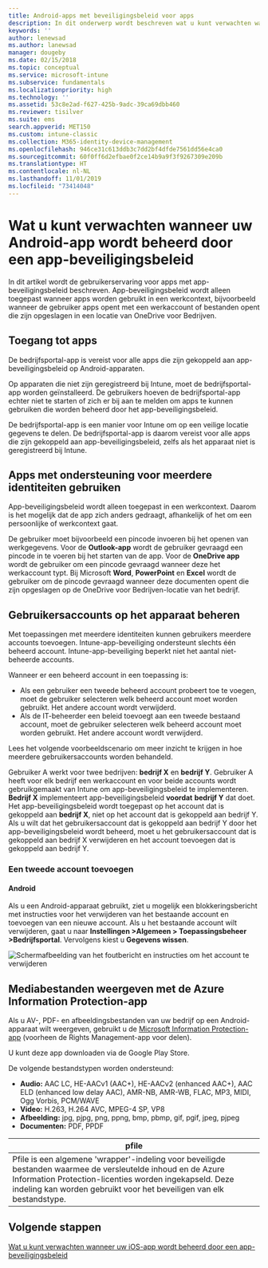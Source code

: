 ```yaml
---
title: Android-apps met beveiligingsbeleid voor apps
description: In dit onderwerp wordt beschreven wat u kunt verwachten wanneer uw app wordt beheerd door een app-beveiligingsbeleid.
keywords: ''
author: lenewsad
ms.author: lanewsad
manager: dougeby
ms.date: 02/15/2018
ms.topic: conceptual
ms.service: microsoft-intune
ms.subservice: fundamentals
ms.localizationpriority: high
ms.technology: ''
ms.assetid: 53c8e2ad-f627-425b-9adc-39ca69dbb460
ms.reviewer: tisilver
ms.suite: ems
search.appverid: MET150
ms.custom: intune-classic
ms.collection: M365-identity-device-management
ms.openlocfilehash: 946ce31c613ddb3c7dd2bf4dfde7561dd56e4ca0
ms.sourcegitcommit: 60f0ff6d2efbae0f2ce14b9a9f3f9267309e209b
ms.translationtype: HT
ms.contentlocale: nl-NL
ms.lasthandoff: 11/01/2019
ms.locfileid: "73414048"
---
```

# <a name="what-to-expect-when-your-android-app-is-managed-by-app-protection-policies"></a>Wat u kunt verwachten wanneer uw Android-app wordt beheerd door een app-beveiligingsbeleid

In dit artikel wordt de gebruikerservaring voor apps met app-beveiligingsbeleid beschreven. App-beveiligingsbeleid wordt alleen toegepast wanneer apps worden gebruikt in een werkcontext, bijvoorbeeld wanneer de gebruiker apps opent met een werkaccount of bestanden opent die zijn opgeslagen in een locatie van OneDrive voor Bedrijven.

## <a name="access-apps"></a>Toegang tot apps

De bedrijfsportal-app is vereist voor alle apps die zijn gekoppeld aan app-beveiligingsbeleid op Android-apparaten.

Op apparaten die niet zijn geregistreerd bij Intune, moet de bedrijfsportal-app worden geïnstalleerd. De gebruikers hoeven de bedrijfsportal-app echter niet te starten of zich er bij aan te melden om apps te kunnen gebruiken die worden beheerd door het app-beveiligingsbeleid.

De bedrijfsportal-app is een manier voor Intune om op een veilige locatie gegevens te delen. De bedrijfsportal-app is daarom vereist voor alle apps die zijn gekoppeld aan app-beveiligingsbeleid, zelfs als het apparaat niet is geregistreerd bij Intune.

## <a name="use-apps-with-multi-identity-support"></a>Apps met ondersteuning voor meerdere identiteiten gebruiken

App-beveiligingsbeleid wordt alleen toegepast in een werkcontext. Daarom is het mogelijk dat de app zich anders gedraagt, afhankelijk of het om een persoonlijke of werkcontext gaat.

De gebruiker moet bijvoorbeeld een pincode invoeren bij het openen van werkgegevens. Voor de **Outlook-app** wordt de gebruiker gevraagd een pincode in te voeren bij het starten van de app. Voor de **OneDrive app** wordt de gebruiker om een pincode gevraagd wanneer deze het werkaccount typt. Bij Microsoft **Word**, **PowerPoint** en **Excel** wordt de gebruiker om de pincode gevraagd wanneer deze documenten opent die zijn opgeslagen op de OneDrive voor Bedrijven-locatie van het bedrijf.

## <a name="manage-user-accounts-on-the-device"></a>Gebruikersaccounts op het apparaat beheren

Met toepassingen met meerdere identiteiten kunnen gebruikers meerdere accounts toevoegen.  Intune-app-beveiliging ondersteunt slechts één beheerd account.  Intune-app-beveiliging beperkt niet het aantal niet-beheerde accounts.

Wanneer er een beheerd account in een toepassing is:

* Als een gebruiker een tweede beheerd account probeert toe te voegen, moet de gebruiker selecteren welk beheerd account moet worden gebruikt.  Het andere account wordt verwijderd.
* Als de IT-beheerder een beleid toevoegt aan een tweede bestaand account, moet de gebruiker selecteren welk beheerd account moet worden gebruikt.  Het andere account wordt verwijderd.

Lees het volgende voorbeeldscenario om meer inzicht te krijgen in hoe meerdere gebruikersaccounts worden behandeld.

Gebruiker A werkt voor twee bedrijven: **bedrijf X** en **bedrijf Y**. Gebruiker A heeft voor elk bedrijf een werkaccount en voor beide accounts wordt gebruikgemaakt van Intune om app-beveiligingsbeleid te implementeren. **Bedrijf X** implementeert app-beveiligingsbeleid **voordat** **bedrijf Y** dat doet. Het app-beveiligingsbeleid wordt toegepast op het account dat is gekoppeld aan **bedrijf X**, niet op het account dat is gekoppeld aan bedrijf Y. Als u wilt dat het gebruikersaccount dat is gekoppeld aan bedrijf Y door het app-beveiligingsbeleid wordt beheerd, moet u het gebruikersaccount dat is gekoppeld aan bedrijf X verwijderen en het account toevoegen dat is gekoppeld aan bedrijf Y.

### <a name="add-a-second-account"></a>Een tweede account toevoegen

#### <a name="android"></a>Android

Als u een Android-apparaat gebruikt, ziet u mogelijk een blokkeringsbericht met instructies voor het verwijderen van het bestaande account en toevoegen van een nieuwe account.  Als u het bestaande account wilt verwijderen, gaat u naar **Instellingen &gt;Algemeen &gt; Toepassingsbeheer &gt;Bedrijfsportal**. Vervolgens kiest u **Gegevens wissen**.

![Schermafbeelding van het foutbericht en instructies om het account te verwijderen](./media/end-user-mam-apps-android/Android_SwitchUser.png)

## <a name="view-media-files-with-the-azure-information-protection-app"></a>Mediabestanden weergeven met de Azure Information Protection-app

Als u AV-, PDF- en afbeeldingsbestanden van uw bedrijf op een Android-apparaat wilt weergeven, gebruikt u de [Microsoft Information Protection-app](https://play.google.com/store/apps/details?id=com.microsoft.ipviewer) (voorheen de Rights Management-app voor delen).

U kunt deze app downloaden via de Google Play Store.  

De volgende bestandstypen worden ondersteund:

* **Audio:** AAC LC, HE-AACv1 (AAC+), HE-AACv2 (enhanced AAC+), AAC ELD (enhanced low delay AAC), AMR-NB, AMR-WB, FLAC, MP3, MIDI, Ogg Vorbis, PCM/WAVE
* **Video:** H.263, H.264 AVC, MPEG-4 SP, VP8
* **Afbeelding:** jpg, pjpg, png, ppng, bmp, pbmp, gif, pgif, jpeg, pjpeg
* **Documenten:** PDF, PPDF

|**pfile**|
|----|
|Pfile is een algemene 'wrapper'-indeling voor beveiligde bestanden waarmee de versleutelde inhoud en de Azure Information Protection-licenties worden ingekapseld. Deze indeling kan worden gebruikt voor het beveiligen van elk bestandstype.|

## <a name="next-steps"></a>Volgende stappen
[Wat u kunt verwachten wanneer uw iOS-app wordt beheerd door een app-beveiligingsbeleid](end-user-mam-apps-ios.md)
